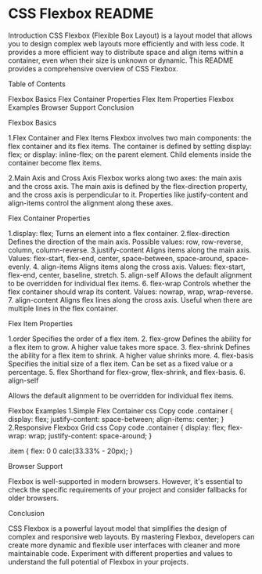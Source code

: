 # CSS Flexbox README

Introduction
CSS Flexbox (Flexible Box Layout) is a layout model that allows you to design complex web layouts more efficiently and with less code. It provides a more efficient way to distribute space and align items within a container, even when their size is unknown or dynamic. This README provides a comprehensive overview of CSS Flexbox.

Table of Contents

Flexbox Basics
Flex Container Properties
Flex Item Properties
Flexbox Examples
Browser Support
Conclusion

Flexbox Basics

1.Flex Container and Flex Items
Flexbox involves two main components: the flex container and its flex items.
The container is defined by setting display: flex; or display: inline-flex; on the parent element.
Child elements inside the container become flex items.

2.Main Axis and Cross Axis
Flexbox works along two axes: the main axis and the cross axis.
The main axis is defined by the flex-direction property, and the cross axis is perpendicular to it.
Properties like justify-content and align-items control the alignment along these axes.

Flex Container Properties

1.display: flex;
Turns an element into a flex container.
2.flex-direction
Defines the direction of the main axis.
Possible values: row, row-reverse, column, column-reverse.
3.justify-content
Aligns items along the main axis.
Values: flex-start, flex-end, center, space-between, space-around, space-evenly.
4. align-items
Aligns items along the cross axis.
Values: flex-start, flex-end, center, baseline, stretch.
5. align-self
Allows the default alignment to be overridden for individual flex items.
6. flex-wrap
Controls whether the flex container should wrap its content.
Values: nowrap, wrap, wrap-reverse.
7. align-content
Aligns flex lines along the cross axis.
Useful when there are multiple lines in the flex container.

Flex Item Properties

1.order
Specifies the order of a flex item.
2. flex-grow
Defines the ability for a flex item to grow.
A higher value takes more space.
3. flex-shrink
Defines the ability for a flex item to shrink.
A higher value shrinks more.
4. flex-basis
Specifies the initial size of a flex item.
Can be set as a fixed value or a percentage.
5. flex
Shorthand for flex-grow, flex-shrink, and flex-basis.
6. align-self

Allows the default alignment to be overridden for individual flex items.

Flexbox Examples
1.Simple Flex Container
css
Copy code
.container {
  display: flex;
  justify-content: space-between;
  align-items: center;
}
2.Responsive Flexbox Grid
css
Copy code
.container {
  display: flex;
  flex-wrap: wrap;
  justify-content: space-around;
}

.item {
  flex: 0 0 calc(33.33% - 20px);
}

Browser Support

Flexbox is well-supported in modern browsers. However, it's essential to check the specific requirements of your project and consider fallbacks for older browsers.

Conclusion

CSS Flexbox is a powerful layout model that simplifies the design of complex and responsive web layouts. By mastering Flexbox, developers can create more dynamic and flexible user interfaces with cleaner and more maintainable code. Experiment with different properties and values to understand the full potential of Flexbox in your projects.
